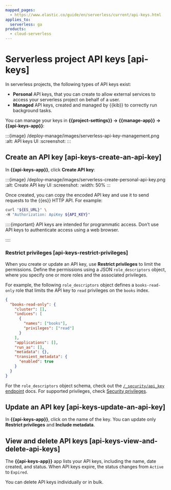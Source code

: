 ```yaml
---
mapped_pages:
  - https://www.elastic.co/guide/en/serverless/current/api-keys.html
applies_to:
  serverless: ga
products:
  - cloud-serverless
---
```


# Serverless project API keys [api-keys]

In serverless projects, the following types of API keys exist:

- **Personal** API keys, that you can create to allow external services to access your serverless project on behalf of a user.
- **Managed** API keys, created and managed by {{kib}} to correctly run background tasks.

You can manage your keys in **{{project-settings}} → {{manage-app}} → {{api-keys-app}}**:

:::{image} /deploy-manage/images/serverless-api-key-management.png
:alt: API keys UI
:screenshot:
:::


## Create an API key [api-keys-create-an-api-key]

In **{{api-keys-app}}**, click **Create API key**:

:::{image} /deploy-manage/images/serverless-create-personal-api-key.png
:alt: Create API key UI
:screenshot:
:width: 50%
:::

Once created, you can copy the encoded API key and use it to send requests to the {{es}} HTTP API. For example:

```bash
curl "${ES_URL}" \
-H "Authorization: ApiKey ${API_KEY}"
```

::::{important}
API keys are intended for programmatic access. Don’t use API keys to authenticate access using a web browser.

::::



### Restrict privileges [api-keys-restrict-privileges]

When you create or update an API key, use **Restrict privileges** to limit the permissions. Define the permissions using a JSON `role_descriptors` object, where you specify one or more roles and the associated privileges.

For example, the following `role_descriptors` object defines a `books-read-only` role that limits the API key to `read` privileges on the `books` index.

```json
{
  "books-read-only": {
    "cluster": [],
    "indices": [
      {
        "names": ["books"],
        "privileges": ["read"]
      }
    ],
    "applications": [],
    "run_as": [],
    "metadata": {},
    "transient_metadata": {
      "enabled": true
    }
  }
}
```

For the `role_descriptors` object schema, check out the [`/_security/api_key` endpoint](https://www.elastic.co/docs/api/doc/elasticsearch-serverless/operation/operation-security-create-api-key) docs. For supported privileges, check [Security privileges](/deploy-manage/users-roles/cluster-or-deployment-auth/elasticsearch-privileges.md#privileges-list-indices).


## Update an API key [api-keys-update-an-api-key]

In **{{api-keys-app}}**, click on the name of the key. You can update only **Restrict privileges** and **Include metadata**.


## View and delete API keys [api-keys-view-and-delete-api-keys]

The **{{api-keys-app}}** app lists your API keys, including the name, date created, and status. When API keys expire, the status changes from `Active` to `Expired`.

You can delete API keys individually or in bulk.
